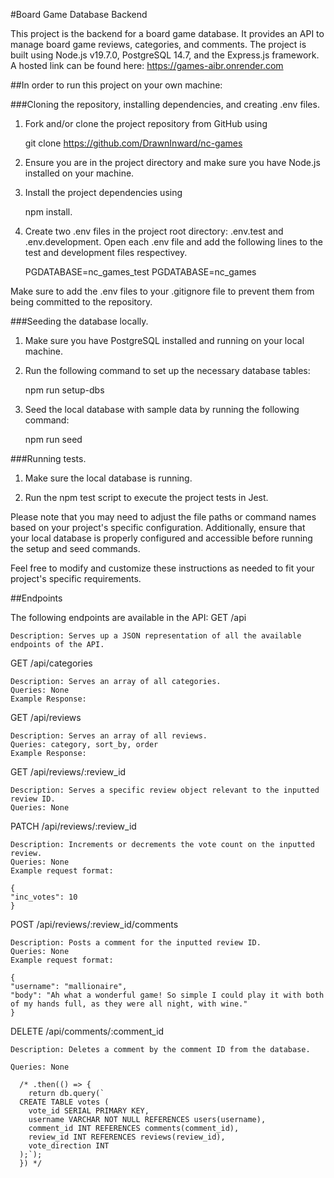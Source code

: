 #Board Game Database Backend

This project is the backend for a board game database. It provides an API to manage board game reviews, categories, and comments. The project is built using Node.js v19.7.0, PostgreSQL 14.7, and the Express.js framework. A hosted link can be found here: https://games-aibr.onrender.com

##In order to run this project on your own machine:

###Cloning the repository, installing dependencies, and creating .env files.

1. Fork and/or clone the project repository from GitHub using

   git clone https://github.com/DrawnInward/nc-games

2. Ensure you are in the project directory and make sure you have Node.js installed on your machine.

3. Install the project dependencies using

   npm install.

4. Create two .env files in the project root directory: .env.test and .env.development. Open each .env file and add the following lines to the test and development files respectivey.

   PGDATABASE=nc_games_test
   PGDATABASE=nc_games

Make sure to add the .env files to your .gitignore file to prevent them from being committed to the repository.

###Seeding the database locally.

1. Make sure you have PostgreSQL installed and running on your local machine.

2. Run the following command to set up the necessary database tables:

   npm run setup-dbs

3. Seed the local database with sample data by running the following command:

   npm run seed

###Running tests.

1. Make sure the local database is running.

2. Run the npm test script to execute the project tests in Jest.

Please note that you may need to adjust the file paths or command names based on your project's specific configuration. Additionally, ensure that your local database is properly configured and accessible before running the setup and seed commands.

Feel free to modify and customize these instructions as needed to fit your project's specific requirements.

##Endpoints

The following endpoints are available in the API:
GET /api

    Description: Serves up a JSON representation of all the available endpoints of the API.

GET /api/categories

    Description: Serves an array of all categories.
    Queries: None
    Example Response:

GET /api/reviews

    Description: Serves an array of all reviews.
    Queries: category, sort_by, order
    Example Response:

GET /api/reviews/:review_id

    Description: Serves a specific review object relevant to the inputted review ID.
    Queries: None

PATCH /api/reviews/:review_id

    Description: Increments or decrements the vote count on the inputted review.
    Queries: None
    Example request format:

    {
    "inc_votes": 10
    }

POST /api/reviews/:review_id/comments

    Description: Posts a comment for the inputted review ID.
    Queries: None
    Example request format:

    {
    "username": "mallionaire",
    "body": "Ah what a wonderful game! So simple I could play it with both of my hands full, as they were all night, with wine."
    }

DELETE /api/comments/:comment_id

    Description: Deletes a comment by the comment ID from the database.

    Queries: None

      /* .then(() => {
        return db.query(`
      CREATE TABLE votes (
        vote_id SERIAL PRIMARY KEY,
        username VARCHAR NOT NULL REFERENCES users(username),
        comment_id INT REFERENCES comments(comment_id), 
        review_id INT REFERENCES reviews(review_id),
        vote_direction INT 
      );`);
      }) */
